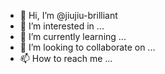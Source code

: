 - 👋 Hi, I’m @jiujiu-brilliant
- 👀 I’m interested in ...
- 🌱 I’m currently learning ...
- 💞️ I’m looking to collaborate on ...
- 📫 How to reach me ...

<!---
jiujiu-brilliant/jiujiu-brilliant is a ✨ special ✨ repository because its `README.md` (this file) appears on your GitHub profile.
You can click the Preview link to take a look at your changes.
--->
